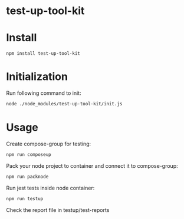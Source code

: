 # test-up-tool-kit

# Install

```
npm install test-up-tool-kit
```
# Initialization

Run following command to init:

```sh
node ./node_modules/test-up-tool-kit/init.js
```

# Usage

Create compose-group for testing:

```sh
npm run composeup
```

Pack your node project to container and connect it to compose-group:

```sh
npm run packnode
```

Run jest tests inside node container:

```sh
npm run testup
```

Check the report file in testup/test-reports